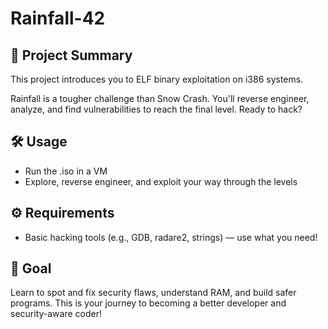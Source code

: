 # Rainfall-42

## 🚀 Project Summary
This project introduces you to ELF binary exploitation on i386 systems.

Rainfall is a tougher challenge than Snow Crash. You'll reverse engineer, analyze, and find vulnerabilities to reach the final level. Ready to hack?

## 🛠 Usage
- Run the .iso in a VM
- Explore, reverse engineer, and exploit your way through the levels

## ⚙️ Requirements
- Basic hacking tools (e.g., GDB, radare2, strings) — use what you need!

## 🎯 Goal
Learn to spot and fix security flaws, understand RAM, and build safer programs. This is your journey to becoming a better developer and security-aware coder!

